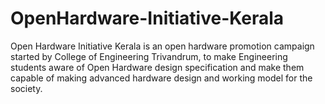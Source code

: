 # OpenHardware-Initiative-Kerala
Open Hardware Initiative Kerala is an open hardware promotion campaign started by College of Engineering Trivandrum, to make Engineering students aware of Open Hardware design specification and make them capable of making advanced hardware design and working model for the society.
 